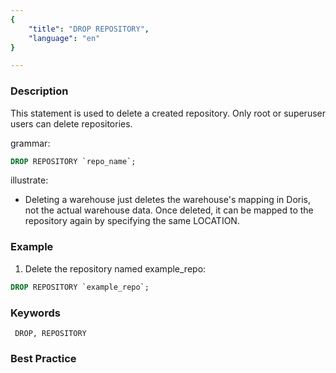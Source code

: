 ```yaml
---
{
    "title": "DROP REPOSITORY",
    "language": "en"
}

---
```


<!--
Licensed to the Apache Software Foundation (ASF) under one
or more contributor license agreements.  See the NOTICE file
distributed with this work for additional information
regarding copyright ownership.  The ASF licenses this file
to you under the Apache License, Version 2.0 (the
"License"); you may not use this file except in compliance
with the License.  You may obtain a copy of the License at

  http://www.apache.org/licenses/LICENSE-2.0

Unless required by applicable law or agreed to in writing,
software distributed under the License is distributed on an
"AS IS" BASIS, WITHOUT WARRANTIES OR CONDITIONS OF ANY
KIND, either express or implied.  See the License for the
specific language governing permissions and limitations
under the License.
-->



### Description

This statement is used to delete a created repository. Only root or superuser users can delete repositories.

grammar:

```sql
DROP REPOSITORY `repo_name`;
```

illustrate:

- Deleting a warehouse just deletes the warehouse's mapping in Doris, not the actual warehouse data. Once deleted, it can be mapped to the repository again by specifying the same LOCATION.

### Example

1. Delete the repository named example_repo:

```sql
DROP REPOSITORY `example_repo`;
```

### Keywords

     DROP, REPOSITORY

### Best Practice